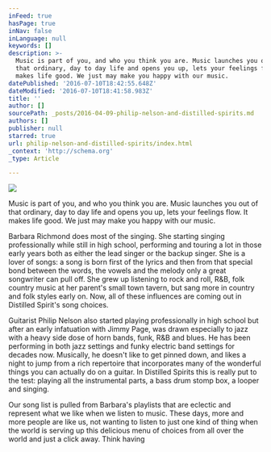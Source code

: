 ```yaml
---
inFeed: true
hasPage: true
inNav: false
inLanguage: null
keywords: []
description: >-
  Music is part of you, and who you think you are. Music launches you out of
  that ordinary, day to day life and opens you up, lets your feelings flow. It
  makes life good. We just may make you happy with our music.
datePublished: '2016-07-10T18:42:55.648Z'
dateModified: '2016-07-10T18:41:58.983Z'
title: ''
author: []
sourcePath: _posts/2016-04-09-philip-nelson-and-distilled-spirits.md
authors: []
publisher: null
starred: true
url: philip-nelson-and-distilled-spirits/index.html
_context: 'http://schema.org'
_type: Article

---
```

![](https://the-grid-user-content.s3-us-west-2.amazonaws.com/78bd4871-a59b-4063-a2ab-e1f398ad9c70.jpg)

Music is part of you, and who you think you are. Music launches you out of that ordinary, day to day life and opens you up, lets your feelings flow. It makes life good. We just may make you happy with our music.

Barbara Richmond does most of the singing. She starting singing professionally while still in high school, performing and touring a lot in those early years both as either the lead singer or the backup singer. She is a lover of songs: a song is born first of the lyrics and then from that special bond between the words, the vowels and the melody only a great songwriter can pull off. She grew up listening to rock and roll, R&B, folk country music at her parent's small town tavern, but sang more in country and folk styles early on. Now, all of these influences are coming out in Distilled Spirit's song choices. 

Guitarist Philip Nelson also started playing professionally in high school but after an early infatuation with Jimmy Page, was drawn especially to jazz with a heavy side dose of horn bands, funk, R&B and blues. He has been performing in both jazz settings and funky electric band settings for decades now. Musically, he doesn't like to get pinned down, and likes a night to jump from a rich repertoire that incorporates many of the wonderful things you can actually do on a guitar. In Distilled Spirits this is really put to the test: playing all the instrumental parts, a bass drum stomp box, a looper and singing. 

Our song list is pulled from Barbara's playlists that are eclectic and represent what we like when we listen to music. These days, more and more people are like us, not wanting to listen to just one kind of thing when the world is serving up this delicious menu of choices from all over the world and just a click away. Think having